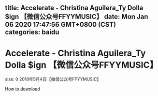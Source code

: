 
title: Accelerate - Christina Aguilera_Ty Dolla $ign  【微信公众号FFYYMUSIC】
date: Mon Jan 06 2020 17:47:56 GMT+0800 (CST)    
categories: baidu
---

# Accelerate - Christina Aguilera_Ty Dolla $ign  【微信公众号FFYYMUSIC】
size: 0
 2018年5月4日【微信公众号FFYYMUSIC】
 

[How to download](https://bpcam.bemobtrk.com/go/2ceec3aa-1ca2-46d6-b9ff-aaa5c184517c?jno=415)